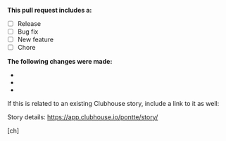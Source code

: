 **This pull request includes a:**
- [ ] Release
- [ ] Bug fix
- [ ] New feature
- [ ] Chore

**The following changes were made:**

-
-
-


If this is related to an existing Clubhouse story, include a link to it as well:

Story details: https://app.clubhouse.io/pontte/story/

[ch]
